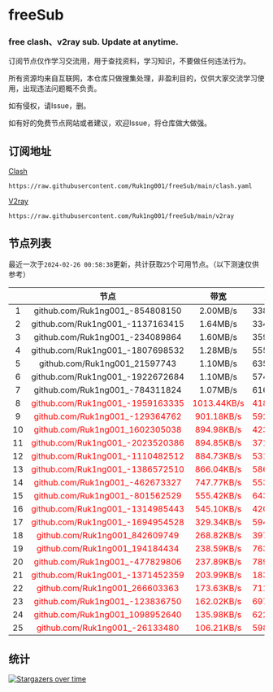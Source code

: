 # freeSub
### free clash、v2ray sub. Update at anytime.

订阅节点仅作学习交流用，用于查找资料，学习知识，不要做任何违法行为。

所有资源均来自互联网，本仓库只做搜集处理，非盈利目的，仅供大家交流学习使用，出现违法问题概不负责。

如有侵权，请Issue，删。

如有好的免费节点网站或者建议，欢迎Issue，将仓库做大做强。

## 订阅地址
[Clash](https://raw.githubusercontent.com/Ruk1ng001/freeSub/main/clash.yaml)
```
https://raw.githubusercontent.com/Ruk1ng001/freeSub/main/clash.yaml
```
[V2ray](https://raw.githubusercontent.com/Ruk1ng001/freeSub/main/v2ray)
```
https://raw.githubusercontent.com/Ruk1ng001/freeSub/main/v2ray
```

## 节点列表

最近一次于`2024-02-26 00:58:38`更新，共计获取`25`个可用节点。（以下测速仅供参考）

|  | 节点 | 带宽 | 延迟 |
|:-:|:--:|:--:|:--:|
 | 1 | github.com/Ruk1ng001_-854808150 | 2.00MB/s | 338.00ms |
 | 2 | github.com/Ruk1ng001_-1137163415 | 1.64MB/s | 334.00ms |
 | 3 | github.com/Ruk1ng001_-234089864 | 1.60MB/s | 359.00ms |
 | 4 | github.com/Ruk1ng001_-1807698532 | 1.28MB/s | 555.00ms |
 | 5 | github.com/Ruk1ng001_21597743 | 1.10MB/s | 635.00ms |
 | 6 | github.com/Ruk1ng001_-1922672684 | 1.10MB/s | 574.00ms |
 | 7 | github.com/Ruk1ng001_-784311824 | 1.07MB/s | 616.00ms |
 | 8 | <font color=red>github.com/Ruk1ng001_-1959163335</font> | <font color=red>1013.44KB/s</font> | <font color=red>418.00ms</font> |
 | 9 | <font color=red>github.com/Ruk1ng001_-129364762</font> | <font color=red>901.18KB/s</font> | <font color=red>592.00ms</font> |
 | 10 | <font color=red>github.com/Ruk1ng001_1602305038</font> | <font color=red>894.98KB/s</font> | <font color=red>423.00ms</font> |
 | 11 | <font color=red>github.com/Ruk1ng001_-2023520386</font> | <font color=red>894.85KB/s</font> | <font color=red>371.00ms</font> |
 | 12 | <font color=red>github.com/Ruk1ng001_-1110482512</font> | <font color=red>884.73KB/s</font> | <font color=red>531.00ms</font> |
 | 13 | <font color=red>github.com/Ruk1ng001_-1386572510</font> | <font color=red>866.04KB/s</font> | <font color=red>586.00ms</font> |
 | 14 | <font color=red>github.com/Ruk1ng001_-462673327</font> | <font color=red>747.77KB/s</font> | <font color=red>553.00ms</font> |
 | 15 | <font color=red>github.com/Ruk1ng001_-801562529</font> | <font color=red>555.42KB/s</font> | <font color=red>643.00ms</font> |
 | 16 | <font color=red>github.com/Ruk1ng001_-1314985443</font> | <font color=red>545.10KB/s</font> | <font color=red>420.00ms</font> |
 | 17 | <font color=red>github.com/Ruk1ng001_-1694954528</font> | <font color=red>329.34KB/s</font> | <font color=red>594.00ms</font> |
 | 18 | <font color=red>github.com/Ruk1ng001_842609749</font> | <font color=red>268.82KB/s</font> | <font color=red>397.00ms</font> |
 | 19 | <font color=red>github.com/Ruk1ng001_194184434</font> | <font color=red>238.59KB/s</font> | <font color=red>763.00ms</font> |
 | 20 | <font color=red>github.com/Ruk1ng001_-477829806</font> | <font color=red>237.89KB/s</font> | <font color=red>789.00ms</font> |
 | 21 | <font color=red>github.com/Ruk1ng001_-1371452359</font> | <font color=red>203.99KB/s</font> | <font color=red>183.00ms</font> |
 | 22 | <font color=red>github.com/Ruk1ng001_266603363</font> | <font color=red>173.63KB/s</font> | <font color=red>711.00ms</font> |
 | 23 | <font color=red>github.com/Ruk1ng001_-123836750</font> | <font color=red>162.02KB/s</font> | <font color=red>697.00ms</font> |
 | 24 | <font color=red>github.com/Ruk1ng001_1098952640</font> | <font color=red>135.98KB/s</font> | <font color=red>622.00ms</font> |
 | 25 | <font color=red>github.com/Ruk1ng001_-26133480</font> | <font color=red>106.21KB/s</font> | <font color=red>598.00ms</font> |


## 统计

[![Stargazers over time](https://starchart.cc/Ruk1ng001/freeSub.svg)](https://starchart.cc/Ruk1ng001/freeSub)